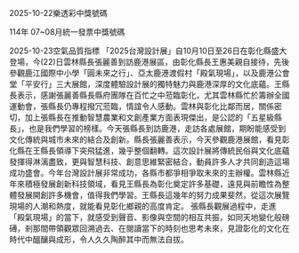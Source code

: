 
2025-10-22樂透彩中獎號碼

                                
114年 07~08月統一發票中獎號碼
                             
2025-10-23空氣品質指標
                              「2025台灣設計展」自10月10日至26日在彰化縣盛大登場，今(22)日雲林縣長張麗善到訪鹿港展區，由彰化縣長王惠美親自接待，先後參觀鹿江國際中小學「圓未來之行」、亞太鹿港渡假村「殿氣現場」，以及鹿港公會堂「平安行」三大展館，深度體驗設計展的獨特魅力與鹿港深厚的文化底蘊。王縣長表示，感謝張麗善縣長縣府團隊在百忙之中蒞臨彰化，尤其雲林縣忙於籌辦全國運動會，張縣長仍專程撥冗蒞臨，情誼令人感動。雲林與彰化比鄰而居，關係密切，加上張縣長在推動智慧農業和文創產業方面表現傑出，是公認的「五星級縣長」，也是我們學習的榜樣。今天張縣長到訪鹿港，走訪各處展館，期盼能感受到文化傳統與城市未來的結合及創新。縣長張麗善表示，今天參觀鹿港展館，看見彰化縣在王縣長領導下突飛猛進，幾乎整個翻轉。這次設計展將傳統民俗與文化底蘊發揮得淋漓盡致，更與智慧科技、創意思維緊密結合，動員許多人才共同創造這場成功盛會。今年台灣設計展非常成功，各縣市都爭相爭取未來的主辦權。雲林縣近年來積極發展創新科技領域，看見王縣長為彰化奠定許多基礎，遠見與前瞻性為整體發展開創許多機會，值得我們學習。王縣長這幾年的努力成果斐然，從這次展覽現場的人潮和熱度，就能看見彰化鄉親的高度肯定。 張縣長觀展過程中，走進「殿氣現場」的當下，就感受到聲音、影像與空間的相互共振，如同天地變化般磅礡，剎那間帶領觀眾回溯過去、在閱讀當下的時刻也思考未來，見證彰化的文化在時代中醞釀與成形，令人久久陶醉其中而無法自拔。